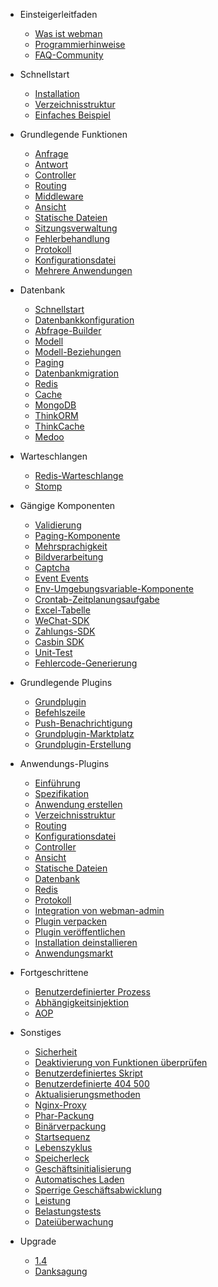 - Einsteigerleitfaden

  - [Was ist webman](README.md)
  - [Programmierhinweise](attention.md)
  - [FAQ-Community](help.md)

- Schnellstart

  - [Installation](install.md)
  - [Verzeichnisstruktur](directory.md)
  - [Einfaches Beispiel](tutorial.md)

- Grundlegende Funktionen

  - [Anfrage](request.md)
  - [Antwort](response.md)
  - [Controller](controller.md)
  - [Routing](route.md)
  - [Middleware](middleware.md)
  - [Ansicht](view.md)
  - [Statische Dateien](static.md)
  - [Sitzungsverwaltung](session.md)
  - [Fehlerbehandlung](exception.md)
  - [Protokoll](log.md)
  - [Konfigurationsdatei](config.md)
  - [Mehrere Anwendungen](multiapp.md)

- Datenbank

  - [Schnellstart](db/tutorial.md)
  - [Datenbankkonfiguration](db/config.md)
  - [Abfrage-Builder](db/queries.md)
  - [Modell](db/model.md)
  - [Modell-Beziehungen](db/relationships.md)
  - [Paging](db/paginator.md)
  - [Datenbankmigration](db/migration.md)
  - [Redis](db/redis.md)
  - [Cache](db/cache.md)
  - [MongoDB](db/mongo.md)
  - [ThinkORM](db/thinkorm.md)
  - [ThinkCache](db/thinkcache.md)
  - [Medoo](db/medoo.md)

- Warteschlangen

  - [Redis-Warteschlange](queue/redis.md)
  - [Stomp](queue/stomp.md)

- Gängige Komponenten

  - [Validierung](components/validation.md)
  - [Paging-Komponente](components/paginator.md)
  - [Mehrsprachigkeit](components/translation.md)
  - [Bildverarbeitung](components/image.md)
  - [Captcha](components/captcha.md)
  - [Event Events](components/event.md)
  - [Env-Umgebungsvariable-Komponente](components/env.md)
  - [Crontab-Zeitplanungsaufgabe](components/crontab.md)
  - [Excel-Tabelle](components/excel.md)
  - [WeChat-SDK](components/wechat.md)
  - [Zahlungs-SDK](components/payment.md)
  - [Casbin SDK](components/casbin.md)
  - [Unit-Test](components/unitest.md)
  - [Fehlercode-Generierung](components/generate_error_code.md)

- Grundlegende Plugins

  - [Grundplugin](plugin/base.md)
  - [Befehlszeile](plugin/console.md)
  - [Push-Benachrichtigung](plugin/push.md)
  - [Grundplugin-Marktplatz](plugin/market.md)
  - [Grundplugin-Erstellung](plugin/create.md)

- Anwendungs-Plugins

  - [Einführung](app/app.md)
  - [Spezifikation](app/standard.md)
  - [Anwendung erstellen](app/create.md)
  - [Verzeichnisstruktur](app/directory.md)
  - [Routing](app/route.md)
  - [Konfigurationsdatei](app/config.md)
  - [Controller](app/controller.md)
  - [Ansicht](app/view.md)
  - [Statische Dateien](app/static.md)
  - [Datenbank](app/database.md)
  - [Redis](app/redis.md)
  - [Protokoll](app/log.md)
  - [Integration von webman-admin](app/admin.md)
  - [Plugin verpacken](app/pack.md)
  - [Plugin veröffentlichen](app/publish.md)
  - [Installation deinstallieren](app/install.md)
  - [Anwendungsmarkt](app/market.md)

- Fortgeschrittene

  - [Benutzerdefinierter Prozess](process.md)
  - [Abhängigkeitsinjektion](di.md)
  - [AOP](aop.md)

- Sonstiges

  - [Sicherheit](others/security.md)
  - [Deaktivierung von Funktionen überprüfen](others/disable-function-check.md)
  - [Benutzerdefiniertes Skript](others/scripts.md)
  - [Benutzerdefinierte 404 500](others/custom-error-page.md)
  - [Aktualisierungsmethoden](others/upgrade.md)
  - [Nginx-Proxy](others/nginx-proxy.md)
  - [Phar-Packung](others/phar.md)
  - [Binärverpackung](others/bin.md)
  - [Startsequenz](others/process.md)
  - [Lebenszyklus](others/lifecycle.md)
  - [Speicherleck](others/memory-leak.md)
  - [Geschäftsinitialisierung](others/bootstrap.md)
  - [Automatisches Laden](others/autoload.md)
  - [Sperrige Geschäftsabwicklung](others/task.md)
  - [Leistung](others/performance.md)
  - [Belastungstests](others/benchmarks.md)
  - [Dateiüberwachung](others/monitor.md)

- Upgrade

  - [1.4](upgrade/1-4.md)
  - [Danksagung](thanks.md)
